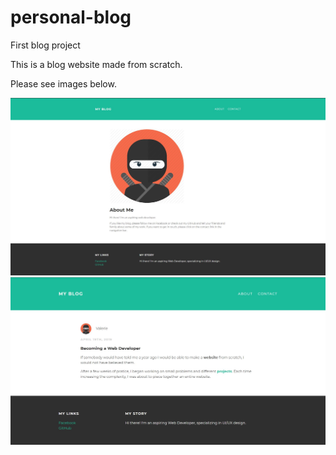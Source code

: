 # personal-blog
First blog project


This is a blog website made from scratch. 

Please see images below.


<img src="images/About-me-page.JPG">

<br>

<img src="images/Blog-page.JPG">
